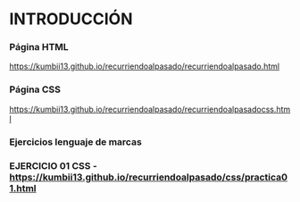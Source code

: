 # INTRODUCCIÓN

### Página HTML
https://kumbii13.github.io/recurriendoalpasado/recurriendoalpasado.html

### Página CSS
https://kumbii13.github.io/recurriendoalpasado/recurriendoalpasadocss.html

### Ejercicios lenguaje de marcas

### EJERCICIO 01 CSS - https://kumbii13.github.io/recurriendoalpasado/css/practica01.html

